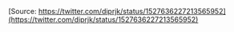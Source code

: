 [Source: https://twitter.com/diprjk/status/1527636227213565952](https://twitter.com/diprjk/status/1527636227213565952)